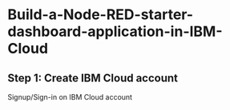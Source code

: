 # Build-a-Node-RED-starter-dashboard-application-in-IBM-Cloud

## Step 1: Create IBM Cloud account

Signup/Sign-in on IBM Cloud account
